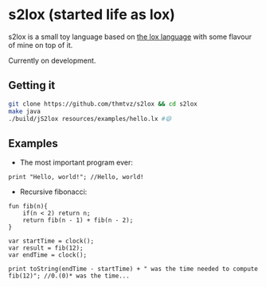 # s2lox (started life as lox)

s2lox is a small toy language based on [the lox language](https://craftinginterpreters.com) with some 
flavour of mine on top of it.


Currently on development.

## Getting it

```bash
git clone https://github.com/thmtvz/s2lox && cd s2lox
make java
./build/jS2lox resources/examples/hello.lx #😄
```

## Examples

- The most important program ever:
```
print "Hello, world!"; //Hello, world!
```

- Recursive fibonacci:
```
fun fib(n){
	if(n < 2) return n;
	return fib(n - 1) + fib(n - 2);
}

var startTime = clock();
var result = fib(12);
var endTime = clock();

print toString(endTime - startTime) + " was the time needed to compute fib(12)"; //0.(0)* was the time...
```

